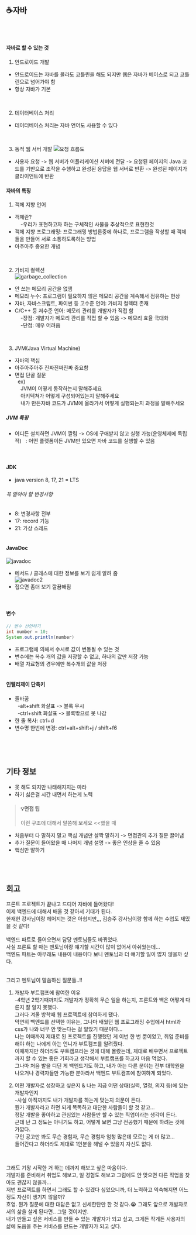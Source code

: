 ## ☕자바
<br><br>

#### 자바로 할 수 있는 것
1. 안드로이드 개발
- 안드로이드는 자바를 몰라도 코틀린을 해도 되지만 웹은 자바가 베이스로 되고 코틀린으로 넘어가야 함
- 항상 자바가 기본  
<br>

2. 데이터베이스 처리
- 데이터베이스 처리는 자바 언어도 사용할 수 있다  
<br>

3. 동적 웹 서버 개발
![요청 흐름도](img/content/웹서버.png)  
- 사용자 요청 -> 웹 서버가 어플리케이션 서버에 전달 -> 요청된 페이지의 Java 코드를 기반으로 조작을 수행하고 완성된 응답을 웹 서버로 반환 -> 완성된 페이지가 클라이언트에 반환


#### 자바의 특징
1. 객체 지향 언어
- 객체란?  
&nbsp;&nbsp;&nbsp;&nbsp;-우리가 표현하고자 하는 구체적인 사물을 추상적으로 표현한것  
- 객체 지향 프로그래밍: 프로그래밍 방법론중에 하나로, 프로그램을 작성할 때 객체들을 만들어 서로 소통하도록하는 방법
- 아주아주 중요한 개념  
<br>

2. 가비지 컬렉션  
![garbage_collection](img/content/garbage_collection.png)
- 안 쓰는 메모리 공간을 없앰
- 메모리 누수: 프로그램이 필요하지 않은 메모리 공간을 계속해서 점유하는 현상
- 자바, 자바스크립트, 파이썬 등 고수준 언어: 가비지 컬렉터 존재
- C/C++ 등 저수준 언어: 메모리 관리를 개발자가 직접 함  
&nbsp;&nbsp;&nbsp;&nbsp;-장점: 개발자가 메모리 관리를 직접 할 수 있음 -> 메모리 효율 극대화  
&nbsp;&nbsp;&nbsp;&nbsp;-단점: 매우 어려움  
<br>

3. JVM(Java Virtual Machine)
- 자바의 핵심
- 아주아주아주 진짜진짜진짜 중요함
- 면접 단골 질문  
&nbsp;&nbsp;ex)  
&nbsp;&nbsp;&nbsp;&nbsp;JVM이 어떻게 동작하는지 말해주세요  
&nbsp;&nbsp;&nbsp;&nbsp;아키텍쳐가 어떻게 구성되어있는지 말해주세요  
&nbsp;&nbsp;&nbsp;&nbsp;내가 만든자바 코드가 JVM에 올라가서 어떻게 실행되는지 과정을 말해주세요  

##### JVM 특징
- 어디든 설치하면 JVM이 깔림 -> OS에 구애받지 않고 실행 가능(운영체제에 독립적)
&nbsp;&nbsp;: 어떤 플랫폼이든 JVM만 있으면 자바 코드를 실행할 수 있음  
<br><br>

#### JDK
- java version 8, 17, 21 = LTS
###### 꼭 알아야 할 변경사항
- 8: 변경사항 전부
- 17: record 기능
- 21: 가상 스레드
<br><br>

#### JavaDoc
![javadoc](img/content/javadoc.png)  
- 메서드 / 클래스에 대한 정보를 보기 쉽게 알려 줌  
![javadoc2](img/content/javadoc2.png)  
- 접으면 좀더 보기 깔끔해짐  
<br><br>

#### 변수
```java
// 변수 선언하기
int number = 10;
System.out.println(number)
``` 
- 프로그램에 의해서 수시로 값이 변동될 수 있는 것
- 변수에는 복수 개의 값을 저장할 수 없고, 하나의 값만 저장 가능
- 배열 자료형의 경우에만 복수개의 값을 저장
<br><br>

#### 인텔리제이 단축키
- 줄바꿈  
&nbsp;&nbsp;-alt+shift 화살표 -> 블록 무시  
&nbsp;&nbsp;-ctrl+shift 화살표 -> 블록밖으로 못 나감
- 한 줄 복사: ctrl+d
- 변수명 한번에 변경: ctrl+alt+shift+j  /  shift+f6

<br><br><br>


## 기타 정보
- 못 해도 되지만 나태해지지는 마라
- 하기 싫은걸 시간 내면서 하는게 노력  
> #### 💡면접 팁
>이런 구조에 대해서 말씀해 보세요    <<했을 때
- 처음부터 다 말하지 말고 핵심 개념만 살짝 말하기 -> 면접관의 추가 질문 끌어냄
- 추가 질문이 들어왔을 때 나머지 개념 설명 -> 좋은 인상을 줄 수 있음  
- 핵심만 말하기
<br><br><br><br>


## 회고
프론트 프로젝트가 끝나고 드디어 자바에 들어왔다!  
이제 백엔드에 대해서 배울 것 같아서 기대가 된다.  
한재현 강사님이랑 헤어지는 것은 아쉽지만,,, 김승주 강사님이랑 함께 하는 수업도 재밌을 것 같다!  
<br>
백엔드 파트로 들어오면서 담당 멘토님들도 바뀌었다.  
사실 프론트 할 때는 멘토님이랑 얘기할 시간이 많이 없어서 아쉬웠는데...  
백엔드 파트는 아무래도 내용이 내용이다 보니 멘토님과 더 얘기할 일이 많지 않을까 싶다.  
<br>

그리고 멘토님이 말씀하신 질문들..!!

1. 개발자 부트캠프에 참여한 이유  
-4학년 2학기때까지도 개발자가 정확히 무슨 일을 하는지, 프론트와 백은 어떻게 다른지 잘 알지 못했다.  
그러다 겨울 방학때 웹 프로젝트에 참여하게 됐다.  
막연히 백엔드를 선택한 이유는, 그나마 배웠던 웹 프로그래밍 수업에서 html과 css가 나와 너무 안 맞는다는 걸 알았기 때문이다...  
나는 이때까지 제대로 된 프로젝트를 진행했던 게 이번 한 번 뿐이었고, 취업 준비를 해야 하는 나에게 아는 언니가 부트캠프를 알려줬다.  
이때까지만 하더라도 부트캠프라는 것에 대해 몰랐는데, 제대로 배우면서 프로젝트까지 할 수 있는 좋은 기회라고 생각해서 부트캠프를 하고자 마음 먹었다.    
그나마 처음 발을 디딘 게 백엔드기도 하고, 내가 아는 다른 분야는 전부 대학원을 나오거나 경력자들만 가능한 분야라서 백엔드 부트캠프에 참여하게 되었다.  


2. 어떤 개발자로 성장하고 싶은지 & 나는 지금 어떤 상태(실력, 열정, 의지 등)에 있는 개발자인지  
-사실 아직까지도 내가 개발자를 하는게 맞는지 의문이 든다.  
뭔가 개발자라고 하면 되게 똑똑하고 대단한 사람들이 할 것 같고...  
정말 개발을 좋아하고 관심있는 사람들만 할 수 있는 직업이라는 생각이 든다.  
근데 난 그 정도는 아니기도 하고, 어떻게 보면 그냥 전공했기 때문에 하려는 것에 가깝다.  
구인 공고만 봐도 무슨 경험자, 무슨 경험자 엄청 많은데 모르는 게 더 많고...  
들어간다고 하더라도 제대로 1인분을 해낼 수 있을지 자신도 없다.
<br>

그래도 기왕 시작한 거 하는 데까지 해보고 싶은 마음이다.  
개발자를 준비해서 취업도 해보고, 일 경험도 해보고 그럼에도 안 맞으면 다른 직업을 찾아도 괜찮지 않을까...  
저번 프로젝트를 하면서 그래도 할 수 있겠다 싶었으니까, 더 노력하고 익숙해지면 어느정도 자신이 생기지 않을까?  
흐엉. 뭔가 질문에 대한 대답은 없고 신세한탄만 한 것 같다.😭
그래도 앞으로 개발자로서의 삶을 살게 된다면.. 그럴 것이지만.  
내가 만들고 싶은 서비스를 만들 수 있는 개발자가 되고 싶고, 크게든 작게든 사용자의 삶에 도움을 주는 서비스를 만드는 개발자가 되고 싶다.